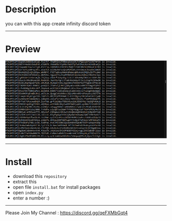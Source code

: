 # Description
you can with this app create infinity discord token
___
# Preview
![Token Builder](https://github.com/Hoseinfi/discord-token-builder/blob/main/image.png)
___
# Install
- download this `repository`
- extract this
- open file `install.bat` for install packages
- open `index.py`
- enter a number :)
___
Please Join My Channel : https://discord.gg/qeFXMbGqt4
